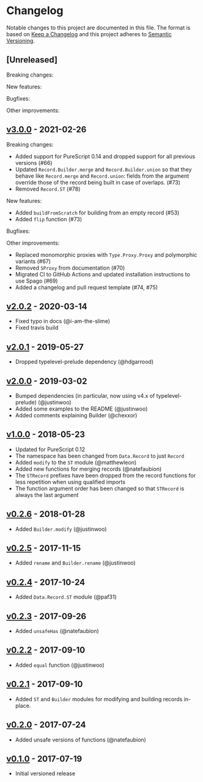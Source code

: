 # Changelog

Notable changes to this project are documented in this file. The format is based on [Keep a Changelog](https://keepachangelog.com/en/1.0.0/) and this project adheres to [Semantic Versioning](https://semver.org/spec/v2.0.0.html).

## [Unreleased]

Breaking changes:

New features:

Bugfixes:

Other improvements:

## [v3.0.0](https://github.com/purescript/purescript-record/releases/tag/v3.0.0) - 2021-02-26

Breaking changes:
- Added support for PureScript 0.14 and dropped support for all previous versions (#66)
- Updated `Record.Builder.merge` and `Record.Builder.union` so that they behave like `Record.merge` and `Record.union`: fields from the argument override those of the record being built in case of overlaps. (#73)
- Removed `Record.ST` (#78)

New features:
- Added `buildFromScratch` for building from an empty record (#53)
- Added `flip` function (#73)

Bugfixes:

Other improvements:
- Replaced monomorphic proxies with `Type.Proxy.Proxy` and polymorphic variants (#67)
- Removed `SProxy` from documentation (#70)
- Migrated CI to GitHub Actions and updated installation instructions to use Spago (#69)
- Added a changelog and pull request template (#74, #75)

## [v2.0.2](https://github.com/purescript/purescript-record/releases/tag/v2.0.2) - 2020-03-14

- Fixed typo in docs (@i-am-the-slime)
- Fixed travis build

## [v2.0.1](https://github.com/purescript/purescript-record/releases/tag/v2.0.1) - 2019-05-27

- Dropped typelevel-prelude dependency (@hdgarrood)

## [v2.0.0](https://github.com/purescript/purescript-record/releases/tag/v2.0.0) - 2019-03-02

- Bumped dependencies (in particular, now using v4.x of typelevel-prelude) (@justinwoo)
- Added some examples to the README (@justinwoo)
- Added comments explaining Builder (@chexxor)

## [v1.0.0](https://github.com/purescript/purescript-record/releases/tag/v1.0.0) - 2018-05-23

- Updated for PureScript 0.12
- The namespace has been changed from `Data.Record` to just `Record`
- Added `modify` to the `ST` module (@matthewleon)
- Added new functions for merging records (@natefaubion)
- The `STRecord` prefixes have been dropped from the record functions for less repetition when using qualified imports
- The function argument order has been changed so that `STRecord` is always the last argument

## [v0.2.6](https://github.com/purescript/purescript-record/releases/tag/v0.2.6) - 2018-01-28

- Added `Builder.modify` (@justinwoo)

## [v0.2.5](https://github.com/purescript/purescript-record/releases/tag/v0.2.5) - 2017-11-15

- Added `rename` and `Builder.rename` (@justinwoo)

## [v0.2.4](https://github.com/purescript/purescript-record/releases/tag/v0.2.4) - 2017-10-24

- Added `Data.Record.ST` module (@paf31)

## [v0.2.3](https://github.com/purescript/purescript-record/releases/tag/v0.2.3) - 2017-09-26

- Added `unsafeHas` (@natefaubion)

## [v0.2.2](https://github.com/purescript/purescript-record/releases/tag/v0.2.2) - 2017-09-10

- Added `equal` function (@justinwoo)

## [v0.2.1](https://github.com/purescript/purescript-record/releases/tag/v0.2.1) - 2017-09-10

- Added `ST` and `Builder` modules for modifying and building records in-place.

## [v0.2.0](https://github.com/purescript/purescript-record/releases/tag/v0.2.0) - 2017-07-24

- Added unsafe versions of functions (@natefaubion)

## [v0.1.0](https://github.com/purescript/purescript-record/releases/tag/v0.1.0) - 2017-07-19

- Initial versioned release
